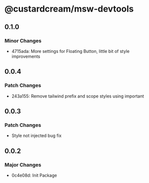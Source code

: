 # @custardcream/msw-devtools

## 0.1.0

### Minor Changes

- 4715ada: More settings for Floating Button, little bit of style improvements

## 0.0.4

### Patch Changes

- 243a155: Remove tailwind prefix and scope styles using important

## 0.0.3

### Patch Changes

- Style not injected bug fix

## 0.0.2

### Major Changes

- 0c4e08d: Init Package
